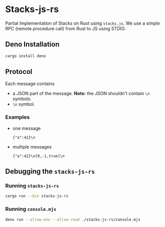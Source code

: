 # Stacks-js-rs

Partial Implementation of Stacks on Rust using `stacks.js`. We use a simple 
RPC (remote procedure call) from Rust to JS using STDIO.

## Deno Installation

```sh
cargo install deno
```

## Protocol

Each message contains 

- a JSON part of the message. **Note:** the JSON shouldn't contain `\n` symbols.
- `\n` symbol.

### Examples

- one message 
  ```
  {"a":42}\n
  ```
- multiple messages
  ```
  {"a":42}\n[0,-1,true]\n
  ```

## Debugging the `stacks-js-rs`

### Running `stacks-js-rs`

```sh
cargo run --bin stacks-js-rs
```

### Running `console.mjs`

```sh
deno run --allow-env --allow-read ./stacks-js-rs/console.mjs
```

